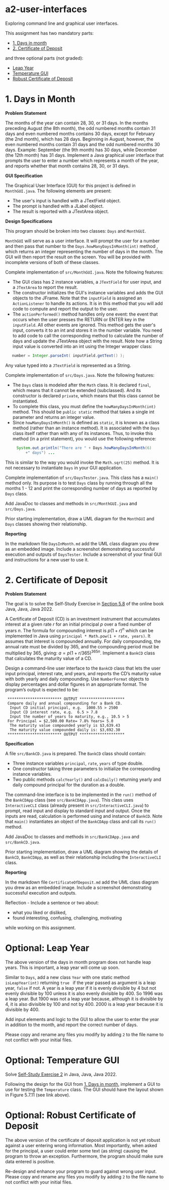 # a2-user-interfaces
Exploring command line and graphical user interfaces.

This assignment has two mandatory parts:
- [1. Days in month](#1-days-in-month)
- [2. Certificate of Deposit](#2-certificate-of-deposit)

and three optional parts (not graded):
- [Leap Year](#optional-leap-year)
- [Temperature GUI](#optional-temperature-gui)
- [Robust Certificate of Deposit](#optional-robust-certificate-of-deposit)

# 1. Days in Month
**Problem Statement**

The months of the year can contain 28, 30, or 31 days. In the months preceding August (the 8th month), the odd numbered months contain 31 days and even numbered months contains 30 days, except for February (the 2nd month), which has 28 days. Beginning in August, however, the even numbered months contain 31 days and the odd numbered months 30 days. Example: September (the 9th month) has 30 days, while December (the 12th month) has 31 days. Implement a Java graphical user interface that prompts the user to enter a number which represents a month of the year, and reports whether that month contains 28, 30, or 31 days.

**GUI Specification**

The Graphical User Interface (GUI) for this project is defined in `MonthGUI.java`. The following elements are present:

- The user's input is handled with a JTextField object.
- The prompt is handled with a JLabel object.
- The result is reported with a JTextArea object.

**Design Specifications**

This program should be broken into two classes: `Days` and `MonthGUI`.

`MonthGUI` will serve as a user interface. It will prompt the user for a number and then pass that number to the `Days.howManyDaysInMonth(int)` method , which returns an integer representing the number of days in the month. The GUI will then report the result on the screen. You will be provided with incomplete versions of both of these classes.

Complete implementation of `src/MonthGUI.java`. Note the following features:
- The GUI class has 2 instance variables, a `JTextField` for user input, and a `JTextArea` to report the result.
- The constructor initializes the GUI's instance variables and adds the GUI objects to the JFrame. Note that the `inputField` is assigned an `ActionListener` to handle its actions. It is in this method that you will add code to compute and report the output to the user.
- The `actionPerformed()` method handles only one event: the event that occurs when the user presses the RETURN or ENTER key in the `inputField`. All other events are ignored. This method gets the user's input, converts it to an int and stores it in the number variable. You need to add code to call the corresponding method to calculate the number of days and update the JTextArea object with the result.
Note how a String input value is converted into an int using the Integer wrapper class:

```java
   number = Integer.parseInt( inputField.getText() );
```

Any value typed into a `JTextField` is represented as a String.

Complete implementation of `src/Days.java`. Note the following features:
- The `Days` class is modeled after the `Math` class. It is declared `final`, which means that it cannot be extended (subclassed). And its constructor is declared `private`, which means that this class cannot be instantiated.
- To complete this class, you must define the `howManyDaysInMonth(int)` method. This should be `public static` method that takes a single int parameter and returns an integer value.
- Since `howManyDaysInMonth()` is defined as `static`, it is known as a class method (rather than an instance method). It is associated with the `Days` class itself rather than with any of its instances. Thus, to invoke this method (in a print statement), you would use the following reference:

```java
     System.out.println("There are " + Days.howManyDaysInMonth(6)
         +" days") ...
```

This is similar to the way you would invoke the `Math.sqrt(25)` method.
It is not necessary to instantiate `Days` in your GUI application.

Complete implementation of `src/DaysTester.java`. This class has a `main()` method only. Its purpose is to test `Days` class by running through all the months 1 - 12 and print the corresponding number of days as reported by `Days` class.

Add JavaDoc to classes and methods in `src/MonthGUI.java` and `src/Days.java`.

Prior starting implementation, draw a UML diagram for the `MonthGUI` and `Days` classes showing their relationship. 

**Reporting**

In the markdown file `DaysInMonth.md` add the UML class diagram you drew as an embedded image. Include a screenshot demonstrating successful execution and outputs of `DaysTester`. Include a screenshot of your final GUI and instructions for a new user to use it. 


# 2. Certificate of Deposit
**Problem Statement**

The goal is to solve the Self-Study Exercise in [Section 5.8](https://runestone.academy/ns/books/published/javajavajava/ch5-numformat.html) of the online book  Java, Java, Java 2022.

A Certificate of Deposit (CD) is an investment instrument that accumulates interest at a given rate $r$ for an initial principal $p$ over a fixed number of years $n$. The formula for compounding interest is $p(1+r)^n$ which can be implemented in Java using `principal * Math.pow(1 + rate, years)`. It assumes that interest is compounded annually. For daily compounding, the annual rate must be divided by 365, and the compounding period must be multiplied by 365, giving: $a = p(1 + r/365)^{365n}$. Implement a `BankCD` class that calculates the maturity value of a CD.

Design a command-line user interface to the `BankCD` class that lets the user input principal, interest rate, and years, and reports the CD’s maturity value with both yearly and daily compounding. Use `NumberFormat` objects to display percentages and dollar figures in an appropriate format. The program’s output is expected to be:

```
 ************************ OUTPUT ********************
 Compare daily and annual compounding for a Bank CD.
  Input CD initial principal, e.g.  1000.55 > 2500
  Input CD interest rate, e.g.  6.5 > 7.8
  Input the number of years to maturity, e.g., 10.5 > 5
 For Principal = $2,500.00 Rate= 7.8% Years= 5.0
  The maturity value compounded yearly is $3,639.43
  The maturity value compounded daily is: $3,692.30
 ************************ OUTPUT ********************
```

**Specification**

A file `src/BankCD.java` is prepared. The `BankCD` class should contain:
- Three instance variables `principal`, `rate`, `years` of type double. 
- One constructor taking three parameters to initialize the corresponding instance variables. 
- Two public methods `calcYearly()` and `calcDaily()` returning yearly and daily compound principal for the duration as a double.

The command-line interface is to be implemented in the `run()` method of the `BankCDApp` class (see `src/BankCDApp.java`). This class uses `InteractiveCLI` class (already present in `src/InteractiveCLI.java`) to prompt, read input and display to standard input and output. Once the inputs are read, calculation is performed using and instance of `BankCD`. Note that `main()` instantiates an object of the `BankCDApp` class and call its `run()` method.

Add JavaDoc to classes and methods in `src/BankCDApp.java` and `src/BankCD.java`.

Prior starting implementation, draw a UML diagram showing the details of `BankCD`, `BankCDApp`, as well as their relationship including the `InteractiveCLI` class. 

**Reporting**

In the markdown file `CertificateOfDeposit.md` add the UML class diagram you drew as an embedded image. Include a screenshot demonstrating successful execution and outputs.

Reflection - Include a sentence or two about:
- what you liked or disliked,
- found interesting, confusing, challenging, motivating

while working on this assignment.

# Optional: Leap Year
The above version of the days in month program does not handle leap years. This is important, a leap year will come up soon.

Similar to `Days`, add a new class `Year` with one static method `isLeapYear(int)` returning `true ` if the year passed as argument is a leap year, `false` if not. A year is a leap year if it is evenly divisible by 4 but not evenly divisible by 100 unless it is also evenly divisible by 400. So 1996 was a leap year. But 1900 was not a leap year because, although it is divisible by 4, it is also divisible by 100 and not by 400. 2000 is a leap year because it is divisible by 400.

Add input elements and logic to the GUI to allow the user to enter the year in addition to the month, and report the correct number of days.

Please copy and rename any files you modify by adding `2` to the file name to not conflict with your initial files.

# Optional: Temperature GUI
Solve [Self-Study Exercise 2](https://runestone.academy/ns/books/published/javajavajava/numeric-processing-examples.html#fig-convapplgui) in Java, Java, Java 2022.

Following the design for the GUI from [1. Days in month](#1-days-in-month), implement a GUI to use for testing the `Temperature` class. The GUI should have the layout shown in Figure 5.7.11 (see link above).

# Optional: Robust Certificate of Deposit
The above version of the certificate of deposit application is not yet robust against a user entering wrong information. Most importantly, when asked for the principal, a user could enter some text (as string) causing the program to throw an exception. Furthermore, the program should make sure data entered is positive.

Re-design and enhance your program to guard against wrong user input. Please copy and rename any files you modify by adding `2` to the file name to not conflict with your initial files.
